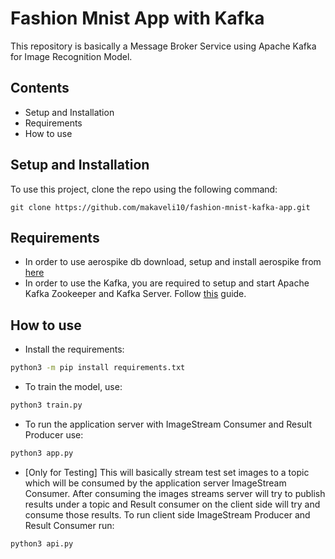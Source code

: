 
# Fashion Mnist App with Kafka
This repository is basically a Message Broker Service using Apache Kafka for Image Recognition Model.


## Contents

- Setup and Installation
- Requirements
- How to use


## Setup and Installation

To use this project, clone the repo using the following command:

```git clone https://github.com/makaveli10/fashion-mnist-kafka-app.git```


## Requirements

- In order to use aerospike db download, setup and install aerospike from [here](https://developer.aerospike.com/docs/getting-started/linux/install-on-ubuntu)
- In order to use the Kafka, you are required to setup and start Apache Kafka Zookeeper and Kafka Server. Follow [this](https://kafka.apache.org/quickstart) guide.


## How to use

- Install the requirements:

```sh
python3 -m pip install requirements.txt
```

- To train the model, use:

```sh
python3 train.py
```

- To run the application server with ImageStream Consumer and Result Producer use:

```sh
python3 app.py
```

- [Only for Testing] This will basically stream test set images to a topic which will be consumed by the application server ImageStream Consumer. After consuming the images streams server will try to publish results under a topic and Result consumer on the client side will try and consume those results. To run client side ImageStream Producer and Result Consumer run:

```sh
python3 api.py
```


